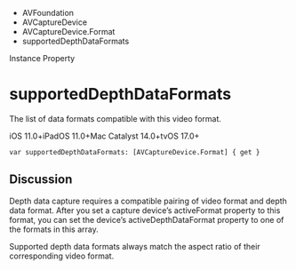 

- AVFoundation
- AVCaptureDevice
- AVCaptureDevice.Format
-  supportedDepthDataFormats 

Instance Property

# supportedDepthDataFormats

The list of data formats compatible with this video format.

iOS 11.0+iPadOS 11.0+Mac Catalyst 14.0+tvOS 17.0+

``` source
var supportedDepthDataFormats: [AVCaptureDevice.Format] { get }
```

## Discussion

Depth data capture requires a compatible pairing of video format and depth data format. After you set a capture device’s activeFormat property to this format, you can set the device’s activeDepthDataFormat property to one of the formats in this array.

Supported depth data formats always match the aspect ratio of their corresponding video format.

